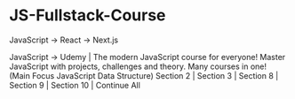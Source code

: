 # JS-Fullstack-Course
JavaScript -> React -> Next.js

JavaScript -> Udemy | The modern JavaScript course for everyone! Master JavaScript with projects, challenges and theory. Many courses in one!
(Main Focus JavaScript Data Structure) Section 2 | Section 3 | Section 8 | Section 9 | Section 10 | Continue All
